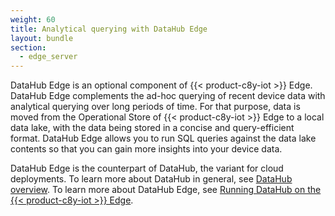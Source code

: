 ```yaml
---
weight: 60
title: Analytical querying with DataHub Edge
layout: bundle
section:
  - edge_server
---
```


DataHub Edge is an optional component of {{< product-c8y-iot >}} Edge. DataHub Edge complements the ad-hoc querying of recent device data with analytical querying over long periods of time. For that purpose, data is moved from the Operational Store of {{< product-c8y-iot >}} Edge to a local data lake, with the data being stored in a concise and query-efficient format. DataHub Edge allows you to run SQL queries against the data lake contents so that you can gain more insights into your device data.

DataHub Edge is the counterpart of DataHub, the variant for cloud deployments. To learn more about DataHub in general, see [DataHub overview](/datahub/datahub-overview). To learn more about DataHub Edge, see [Running DataHub on the {{< product-c8y-iot >}} Edge](/datahub/running-datahub-on-the-edge/).
